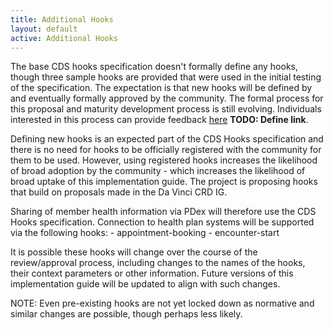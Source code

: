 ```yaml
---
title: Additional Hooks
layout: default
active: Additional Hooks
---
```


The base CDS hooks specification doesn't formally define any hooks, though three sample hooks are provided that were used in the initial testing of the specification. The expectation is that new hooks will be defined by and eventually formally approved by the community. The formal process for this proposal and maturity development process is still evolving. Individuals interested in this process can provide feedback [here](https://build.fhir.org/ig/HL7/davinci-pdex/hooks.html) **TODO: Define link**.

Defining new hooks is an expected part of the CDS Hooks specification and there is no need for hooks to be officially registered with the community for them to be used. However, using registered hooks increases the likelihood of broad adoption by the community - which increases the likelihood of broad uptake of this implementation guide. The project is proposing hooks that build on proposals made in the Da Vinci CRD IG. 

Sharing of member health information via PDex will therefore use the CDS Hooks specification. Connection to health plan systems will be supported via the following hooks:
	- appointment-booking
	- encounter-start

It is possible these hooks will change over the course of the review/approval process, including changes to the names of the hooks, their context parameters or other information. Future versions of this implementation guide will be updated to align with such changes.

NOTE: Even pre-existing hooks are not yet locked down as normative and similar changes are possible, though perhaps less likely.
